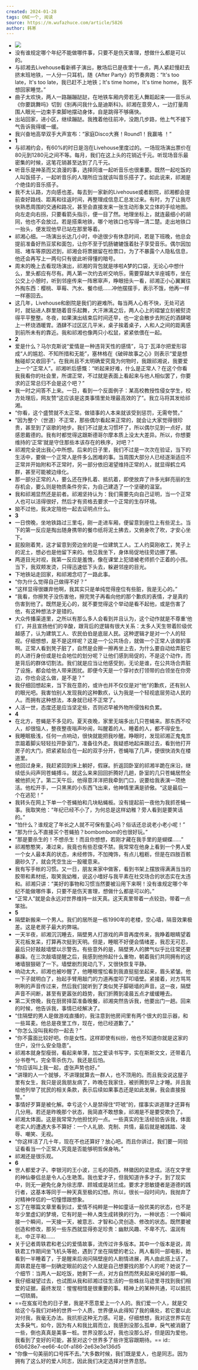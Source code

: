 ```yaml
---
created: 2024-01-28
tags: ONE一个, 阅读
source: https://m.wufazhuce.com/article/5826
author: 韩寒
---
```


- ![](../assets/2024/Fuu1uX28ydeeZC_CpCTjN7N-2IKV.jpeg)
- 没有谁规定哪个年纪不能做哪件事，只要不是伤天害理，想做什么都是可以的。
- 与祁湘去Livehouse看新裤子演出，散场后已是夜里十一点，两人紧赶慢赶去挤末班地铁，一人分一只耳机，随《After Party》的节奏奔跑：“It's too late，It's too late，我已赶不上地铁；It's time home，It's time home，我不想回家睡觉。”
- 曲子太欢快，两人一路蹦蹦跶跶，在地铁车厢内旁若无人舞蹈起来——音乐从《你要跳舞吗》切到《别再问我什么是迪斯科》。祁湘在意旁人，一边打量周围人眼光一边束手束脚地摆动身体，自是跳得不够痛快。
- 出站回家，进小区，继续蹦跶。我拽着他往前冲，没跑几步路，他上气不接下气告诉我得缓一缓。
- 我兴奋地高举双手大声宣布：“家庭Disco大赛！Round1！我赢咯 ！”
- **1**
- 与祁湘约会，有60%的时日是泡在Livehouse里度过的。一场现场演出票价在80元到1280元之间不等。每月，我们在这上头的花销近千元。听现场音乐最密集的时候，这笔花销甚至达到了几千元。
- 听音乐是神圣而又浪漫的事，选择同谁一起听音乐也很重要。既然一起吃饭的人叫饭搭子，一起听音乐的人理所应当就该叫音乐搭子了。如此说来，祁湘是个绝佳的音乐搭子。
- 我不太认路，方向感也差。每去到一家新的Livehouse或者剧院，祁湘都会提前查好路线、距离和往返时间，再整理成信息汇总发过来。有时，为了让我尽快熟悉周围的交通和路况，甚至会直接发来一张生动形象又立体的手绘地图。向左走向右拐，只要看箭头指示，便一目了然。地理坐标上，就连最细小的胡同，他也不会放过。若是搭乘地铁，哪个地铁口也写得一清二楚。走出地铁口一抬头，便发现他早已站在那里等着。
- 祁湘心细。一场演出长达几小时，中途很少有休息时间，若是下班晚，他总会提前准备好热豆浆和面包，让你不至于饥肠辘辘饿着肚子享受音乐。偶尔因加班、堵车等原因迟到，祁湘会将票据留在检票口，为了不暴露个人隐私信息，他还会再写上一两句只有彼此听得懂的暗号。
- 周末的晚上去看现场演出，祁湘的背包就是哆啦A梦的口袋，无论心中想什么，里头都应有尽有。两人第一次约去听交响乐，需要穿越大半座城市，坐在公交上小憩时，听到邻座传来一阵窸窣声，睁眼扭头一看，祁湘正小心翼翼往外掏东西：樱桃、草莓、汽水、餐巾纸……冲他摆摆手，表示不饿，他再一样一样塞回去。
- 这几年，Livehouse和剧院是我们的避难所。每当两人心有不快，无处可逃时，就钻进人群里随着音乐起舞，大汗淋漓之后，两人心上的褶皱立刻被熨烫得平平整整。冬夜，如果演出结束后时间还早，也一定会散步去附近的酒肆喝上一杯烧酒暖胃。酒肆不过区区几平米，桌子挨着桌子，人和人之间的距离感到前所未有的靠近。我和祁湘也像两只小松鼠，紧紧依偎在一起。
- **2**
- 爱是什么？马尔克斯说“爱情是一种违背天性的感情”，马丁·瓦泽尔把爱形容成“人的尴尬、不知所措和无能”，塞林格在《破碎故事之心》则表示“爱是想触碰却又收回手”。在我尚且不太明确爱究竟为何物时，我跟祁湘说，我要爱上一个“正常人”。祁湘听后感慨：“听起来好难，什么是正常人？在这个你看我我看你的社会里，所谓正常，不过就是表面上看起来与他人相似罢了，你要求的正常总归不会是这个吧？”
- 我一时之间答不上来。一日，看到一个反面例子：某高校教授性侵女学生，校方处理后，网友赞“这应该是这类事情里处理最高效的了”。我立马将其发给祁湘。
- “你看，这个盛赞就不太正常。做错事的人本来就该受到惩罚，无需夸赞。”
- “因为整个（世道）不正常，那些偶尔看起来正常的，就会让大家觉得很珍贵，甚至到了讴歌的地步。我们不过是太习惯坏了，所以偶尔见到一点好，就感恩戴德的。我有时都觉得这跟斯德哥尔摩本质上没太大差异。所以，你想要维持的‘正常’就是守住那些本该存在的秩序，对吧？”
- 祁湘完全说出我心中所想。后来的日子里，我们不过是一次次在验证，当下的生活中，要做一个正常人是件多么困难的事。当周围大部分人已经逐渐适应不正常并开始附和不正常时，另一部分依旧渴望维持正常的人，就显得鹤立鸡群，甚至可能被边缘化。
- 那一部分正常的人，要么还在挣扎着、抵抗着，即使放弃了许多光鲜亮丽的生存机会，要么则是物质条件夯实，为自己建造了一个坚硬的温室。
- 我和祁湘显然还是前者。祁湘坚持认为：我们需要先向自己证明，当一个正常人也可以活得很好，然后才有资格去要求一个正常的生存环境。
- 拗不过他，我决定陪他一起去证明点什么。
- **3**
- 一日傍晚，坐地铁路过三里屯，刚一走进车厢，便留意到座位上有些泥土。当下的第一反应是掏出随身携带的餐巾纸将泥土拂去，又俯身吹了吹，才安心坐下。
- 屁股刚着凳，这才留意到旁边坐的是一位建筑工人。工人约莫刚收工，凳子上的泥土，想必也是他留下来的。他见我坐下，身体局促地往旁边挪了挪。
- 两道目光对视，我第一反应是羞愧，像在课堂上犯错被老师抓个正着的小孩。当下，我双颊发烫，只得迅速低下头去，躲避邻座的目光。
- 下地铁站走回家，和祁湘念叨了一路此事。
- “你为什么觉得自己做得不好？”
- “这样显得很嫌弃他啊，我其实只是单纯觉得座位有些脏，我是无心的。”
- “我看，你擦凳子没伤害他，擦完凳子再看向他的那个歉疚的表情，才是真的伤害到他了。既然是无心的，就不要觉得这个举动是看不起他，或是伤害了他，有这种想法才是错的。
- 大众传播渠道里，之所以有那么多人会看到并且认为，这个动作就是不尊重‘他们’，并且宣扬他们的辛酸，跟背后的逻辑有很大关系：太多人天生带着阶级优越感了，认为建筑工人、农民伯伯是底层人民。这种逻辑才是对一个人的轻视。仔细想想，是不是这样呢？这是一个公共场合，就做一个正常人该做的事啊。正常人看到凳子脏了，自然是会擦一擦再坐上去，为什么要自动给弄脏它的人进行身份或是社会地位的划分呢？让他们感到局促的，不是这个动作，而是背后的群体切割法。我们就是应当让他感受到，无论是谁，在公共场合弄脏了设施，都会给他人带来困扰。即便今天是一个穿衬衣打领带的白领坐在你旁边，你也会这么做，是不是？”
- 我仔细回想起来，当下我在意的，或许也并不仅仅是对“他”的歉疚，还有别人的眼光吧。我害怕别人发现我的这种歉疚，认为我是一个轻视底层劳动人民的人。而拥有这种想法，本身就已经不正常了。
- 人活一世，态度还是应当坚定些，否则迟早被外物所侵蚀和负累。
- **4**
- 在北方，苍蝇是不多见的。夏天夜晚，家里无端多出几只苍蝇来。那东西不咬人，却很恼人，整夜整夜嗡声吵闹，叫醒着的人、睡着的人，都不得安生。
- 我睡眠极浅，任何一点响动，很快就能把我吵醒。睁眼时，发现祁湘正鬼鬼祟祟踮着脚尖轻轻拉开卧室门，准备往外走。我疑惑地起床跟过去，看到他打开房子的大门，把紧紧贴合在一起的双手分开，苍蝇嗡了几声，便很快消失在楼道里。
- 他回过身来，我赶紧回到床上躺好，假寐。折返回卧室的祁湘半跪在床沿，继续低头闷声同苍蝇搏斗。就这么来来回回折腾好几趟，卧室的几只苍蝇居然全被他抓光了。第二天午后，他得意洋洋把我牵到门口，说要给我表演一项绝活。他松开手，一只黑黑的小东西飞出来，他神情里满是骄傲。“这是最后一个在逃犯！”
- 我转头在网上下单一个苍蝇拍和几块粘蝇板。没有提起前一夜他为我抓苍蝇一事。我取笑他：“年纪已经不小了，为何总是这样幼稚？旁人看到是要笑话的。”
- “怕什么？谁规定了年长之人就不可保有童心吗？俗话还总说老小老小呢！”
- “那为什么不直接买个苍蝇拍？bombombom的也很好玩。”
- “那是要杀生的！不想杀生！而且你想想，若刚才藏在我手里的是蝴蝶……”
- 祁湘憨憨笑，凑过来，我竟也有些忍俊不禁。我常常在他身上看到一个男人爱一个女人最本真的状态，未经修饰，不加掩饰，有点儿粗粝，但是在四肢百骸磨砂久了，就会凭空生出一股暖意来。
- 我有写手帐的习惯。又一日，朋友来家中做客，看到书架上摆放得满满当当的胶带和素材纸，取笑我幼稚，说这小嗜好与我平素在社交场合的状态实在太违和。祁湘只讲：“美好的事物和习惯当然要被沿用下来啊！没有谁规定哪个年纪不能做哪件事，只要不是伤天害理，想做什么都是可以的。”
- “正常人”就是会永远对世界维持一丝天真。这天真里带着一点较劲，带着一点笨拙。
- **5**
- 隔壁新搬来一个男人。我们的居所是一栋1990年的老楼，空心墙，隔音效果极差。这是老房子最大的弊端。
- 一天半夜，祁湘沉沉睡去，隔壁男人打游戏的声音再度传来，我睁着眼睛望着天花板发呆，打算再次挺到天明。但是，睡眠不好便会情绪差，我忍无可忍，最后只好敲敲墙壁以示警告。有些意外的是，隔壁男人的脾气似乎比往常还要暴躁。在三次敲墙提醒之后，我感到他拎起什么重物，朝着我们共同拥有的这堵墙狠狠砸了一下。墙壁剧烈晃动几下，又很快恢复平静。
- 响动太大，祁湘也被吵醒了，他睡眼惺忪看到我直挺挺坐起来，眉头紧皱。他一下子就明白了，抬起手臂用敲门的力道再度叩了叩墙壁。紧接着，对方骂骂咧咧的声音传过来，然后我们就听到了类似凳子脚砸墙的声音。这一夜，隔壁声音不间断，甚至有更嚣张的趋势，我们折腾到凌晨五点才缓缓睡去。
- 第二天傍晚，我在厨房择菜准备晚餐，祁湘突然告诉我，他要出门一趟。回来的时候，他告诉我，事情已经解决了。
- “住隔壁的男人是做游戏直播的，我注意到他房间里有两个很大的显示器，和一些耳麦。他总是夜里工作，现在，他已经道歉了。”
- “你怎么没叫我和你一起去？”
- “你不露面比较好吧。你是女性。这样即使有纠纷，他也不知道你就是这家的住户，没什么安全隐患”。
- 祁湘本就身型瘦弱，看起来单薄，加之爱读书写字，实在斯斯文文，还带着几分书卷气，完全零杀伤力。我还是后怕。
- “你应该叫上我一起，虚张声势也好。”
- “讲理的人一个就够，不讲理就算去一群人，也不顶用的。而且我没说这屋子里有女生，我只是说我朋友病了，昨晚在我家住，被折腾到早上才睡。并且我给他列举了扰民的相关条款，表示后续如果事态还是如此发展，我会直接报警。”
- 事情好歹算是被化解。幸亏这个人是禁得住“吓唬”的，摆事实讲道理才还算有几分用。若还是昨晚那个状态，我简直不敢想象，祁湘是不是要受欺负了。
- 祁湘太体面。这是我常常为他担忧的一点。一些真实的生活经验告诉我，体面老实人的遭遇大多不算好：一个人礼貌、克制、共情，最后就是被践踏、凌辱、嘲笑、无视。
- “你这样活了几十年，现在不也还算好？放心吧。而且你讲过，我们要一同验证看看当一个正常人究竟是否能够明哲保身呐。”
- 祁湘还是很乐观。
- **6**
- 世人都爱才子。李银河的王小波，三毛的荷西，林徽因的梁思成。活在文字里的神仙眷侣总是令人心生艳羡。我也爱才子，但我知道许多才子，到了现实中，则无一避免化身为徐志摩、顾城或是胡兰成。要求才思敏捷者是道德的践行者，这基本等同于一种天真至极的幻想。所以，很长一段时间内，我抛弃了对精神伴侣的一切憧憬跟想象。
- 忘了在哪篇文章里看到过，爱情不纯粹是一种如童话一般优美的状态，也不是年少里虚幻的梦境，它有时是一种人类生成转换的行为，一种状态：一个瞬间接一个瞬间，一天接一天，被意志、才智和心灵创造、修改的状态。既然要被创造和修改，那另一些东西就显得弥足珍贵：幽默风趣、不卑不亢、温润有礼、中正平和……
- 关于记者周轶君和老公的爱情故事，流传过许多版本。其中一个版本是说，周轶君工作期间坐飞机头等舱，遇到了坐在隔壁的老公，两人看同一部电影，她看到一半睡着了，于是醒来后询问隔壁座的人剧情进展，两人由此搭上话了。周轶君是在哪一刻确定眼前的这个人就是自己想要找的那个人的呢？她说了一个细节：当两人一起吃饭，她剩下一点，对方自然而然夹起来吃掉的那一瞬。
- 我仔细凝望过去，也试图从我和祁湘过往生活的一些蛛丝马迹里寻找到我们相爱的证据，最终发现：惺惺相惜是很重要的事。精神上的某种共通，可以抵抗一切琐屑。
- ==在岌岌可危的日子里，我是不愿意爱上一个人的。我们爱一个人，就是交给这个与我们对峙的世界一个人质，世界便从此得知了我的痛处，若它要以此对付我，我毫无办法。我抗拒这种无力感。可是，仔细想想，我对这世界实在太多戾气，如今，因为有人和我比肩而立，我感到没那么孤单，戾气被消磨了一些，倒也真真是美事一桩。世界没那么好，我也没那么好，但是因为爱他，我看到了变好的可能，甚至对这个世界多了些许宽容跟期待。==
  id:: 65b628e7-ee66-4c0f-a186-2e63e3e136d5
- “你像一句美丽的口号挥不去。”大多数时候，我们既是爱人，也是同志。因为拥有了这么好的爱人同志，因此我们决定选择对世界息怒。